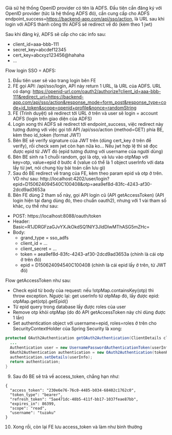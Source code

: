 Giả sử hệ thống OpenID provider có tên là ADFS. Đầu tiên cần đăng ký với OpenID provider (tức là hệ thống ADFS đó), cần cung cấp cho ADFS endpoint_success=https://backend-app.com/api/sso/action, là URL sau khi login với ADFS thành công thì ADFS sẽ redirect về đó (kèm theo 1 jwt)

Sau khi đăng ký, ADFS sẽ cấp cho các info sau:
- client_id=aaa-bbb-111
- secret_key=abcdef12345
- cert_key=abcxyz123456@hahaha
- ...

Flow login SSO = ADFS:
1. Đầu tiên user sẽ vào trang login bên FE
2. FE gọi API: /api/sso/login, API này return 1 URL, là URL của ADFS. URL có dạng:
https://openid-url.com/oauth2/authorize?client_id=aaa-bbb-111&redirect_uri=https://backend-app.com/api/sso/action&response_mode=form_post&response_type=code+id_token&scope=openid+profile&nonce=randomString
3. FE (Trình duyệt) sẽ redirect tới URL ở trên và user sẽ login = account ADFS (login trên giao diện của ADFS)
4. Login xong thì ADFS sẽ redirect tới endpoint_success, việc redirect này tương đương với việc gọi tới API /api/sso/action (method=GET) phía BE, kèm theo id_token (format JWT)
5. Bên BE sẽ verify signature của JWT trên (dùng cert_key ở trên để verify), rồi check xem jwt còn hạn nữa ko... Nếu jwt hợp lệ thì sẽ đọc được epid từ JWT đó (epid tương đương với username của người dùng)
6. Bên BE sinh ra 1 chuỗi random, gọi là otp, và lưu vào otpMap với key=otp, value=epid ở bước 4 (value có thể là 1 object userInfo với data lấy từ jwt, nói chung tùy bài toán cần lưu gì)
7. Sau đó BE redirect về trang của FE, kèm theo param epid và otp ở trên. VD như sau:
   http://localhost:4202/user/login?epid=D150624094540C100408&otp=aea9ef8d-83fc-4243-af30-2dcd9ad3653a
8. Bên FE dùng 2 tham số này, gọi API login cũ (API getAccessToken) (API login hiện tại đang dùng đó, theo chuẩn oauth2), nhưng với 1 vài tham số khác, cụ thể như sau:
- POST: https://localhost:8088/oauth/token
- Header: Basic=R1JDRGFzaGJvYXJkOkdSQ1NlY3JldDIwMThASG5mZHc=
- Body:
  + grand_type = sso_adfs
  + client_id = ...
  + client_secret = ...
  + token = aea9ef8d-83fc-4243-af30-2dcd9ad3653a (chính là cái otp ở trên đó)
  + epid = D150624094540C100408 (chính là cái epid lấy ở trên, từ JWT đó)

Flow getAccessToken như sau:
- Check epid từ body của request: nếu !otpMap.containsKey(otp) thì throw exception. Ngược lại: get userInfo từ otpMap đó, lấy được epid: otpMap.get(otp).getEpid()
- Từ epid query trong database lấy được roles của user
- Remove otp khỏi otpMap (do đó API getAccessToken này chỉ dùng được 1 lần)
- Set authentication object với username=epid, roles=roles ở trên cho SecurityContextHolder của Spring Security là xong:
```java
protected OAuth2Authentication getOAuth2Authentication(ClientDetails client, TokenRequest tokenRequest) {
  ...
  Authentication user = new UsernamePasswordAuthenticationToken(userInfo.getEpid(), "N/A", roles);
  OAuth2Authentication authentication = new OAuth2Authentication(tokenRequest.createOAuth2Request(client), user);
  authentication.setDetails(userInfo);
  return authentication;
}
```
9. Sau đó BE sẽ trả về access_token, chẳng hạn như:
```
{
  "access_token": "230e6e76-76c0-4485-b034-68402c1762c0",
  "token_type": "bearer",
  "refresh_token": "5ae471dc-48b5-411f-bb17-1037feae87bb",
  "expires_in": 86399,
  "scope": "read",
  "username": "tuzaku"
}
```
10. Xong rồi, còn lại FE lưu access_token và làm như bình thường